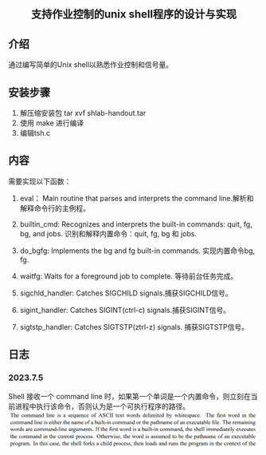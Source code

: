 <!--
 * @Descripttion: 
 * @version: 
 * @Author: WakLouis
 * @Date: 2023-07-05 10:15:43
 * @LastEditors: WakLouis
 * @LastEditTime: 2023-07-05 12:00:30
-->
## <center>支持作业控制的unix shell程序的设计与实现</center>

## 介绍
通过编写简单的Unix shell以熟悉作业控制和信号量。

## 安装步骤

1. 解压缩安装包 tar xvf shlab-handout.tar
1. 使用 make 进行编译
1. 编辑tsh.c

## 内容

需要实现以下函数：

1. eval： Main routine that parses and interprets the command line.解析和解释命令行的主例程。

1. builtin_cmd: Recognizes and interprets the built-in commands: quit, fg, bg, and jobs. 识别和解释内置命令：quit, fg, bg 和 jobs.

1. do_bgfg: Implements the bg and fg built-in commands. 实现内置命令bg, fg.

1. waitfg: Waits for a foreground job to complete. 等待前台任务完成。

1. sigchld_handler: Catches SIGCHILD signals.捕获SIGCHILD信号。

1. sigint_handler: Catches SIGINT(ctrl-c) signals.捕获SIGINT信号。

1. sigtstp_handler: Catches SIGTSTP(ztrl-z) signals. 捕获SIGTSTP信号。

## 日志

### 2023.7.5

Shell 接收一个 command line 时，如果第一个单词是一个内置命令，则立刻在当前进程中执行该命令，否则认为是一个可执行程序的路径。![Alt text](image-1.png)
